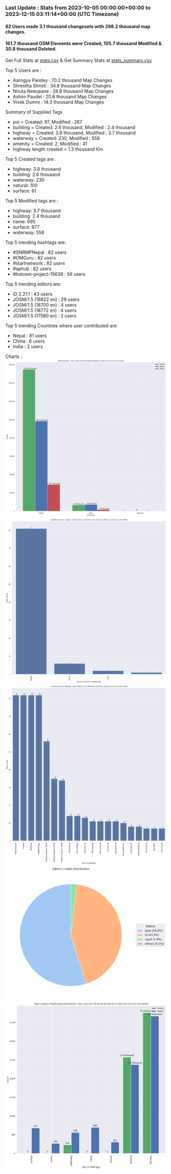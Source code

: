 ### Last Update : Stats from 2023-10-05 00:00:00+00:00 to 2023-12-15 03:11:14+00:00 (UTC Timezone)

#### 82 Users made 3.1 thousand changesets with 298.2 thousand map changes.
#### 161.7 thousand OSM Elements were Created, 105.7 thousand Modified & 30.8 thousand Deleted.
Get Full Stats at [stats.csv](/stats/SNRMPNepal/Every2days/stats.csv)
 & Get Summary Stats at [stats_summary.csv](/stats/SNRMPNepal/Every2days/stats_summary.csv)

Top 5 Users are : 
- Aarogya Pandey : 70.2 thousand Map Changes
- Shrestha Shristi : 34.8 thousand Map Changes
- Niruta Neeupane : 28.8 thousand Map Changes
- Ashim Paudel : 20.6 thousand Map Changes
- Vivek Dumre : 14.3 thousand Map Changes

Summary of Supplied Tags
- poi = Created: 97, Modified : 267
- building = Created: 2.6 thousand, Modified : 2.4 thousand
- highway = Created: 3.8 thousand, Modified : 3.7 thousand
- waterway = Created: 230, Modified : 558
- amenity = Created: 2, Modified : 41
- highway length created = 1.3 thousand Km


Top 5 Created tags are :
- highway: 3.8 thousand
- building: 2.6 thousand
- waterway: 230
- natural: 100
- surface: 61


Top 5 Modified tags are :
- highway: 3.7 thousand
- building: 2.4 thousand
- name: 695
- surface: 677
- waterway: 558


Top 5 trending hashtags are:
- #SNRMPNepal : 82 users
- #OMGuru : 82 users
- #startnetwork : 82 users
- #aphub : 82 users
- #hotosm-project-15639 : 56 users


Top 5 trending editors are:
- iD 2.21.1 : 43 users
- JOSM/1.5 (18822 en) : 29 users
- JOSM/1.5 (18700 en) : 4 users
- JOSM/1.5 (18772 en) : 4 users
- JOSM/1.5 (17580 en) : 2 users


Top 5 trending Countries where user contributed are:
- Nepal : 81 users
- China : 6 users
- India : 2 users


 Charts : 
![Alt text](./stats_osm_changes.png) 
![Alt text](./stats_users_per_country.png) 
![Alt text](./stats_users_per_hashtag.png) 
![Alt text](./stats_editors_pie_chart.png) 
![Alt text](./stats_tags.png) 
